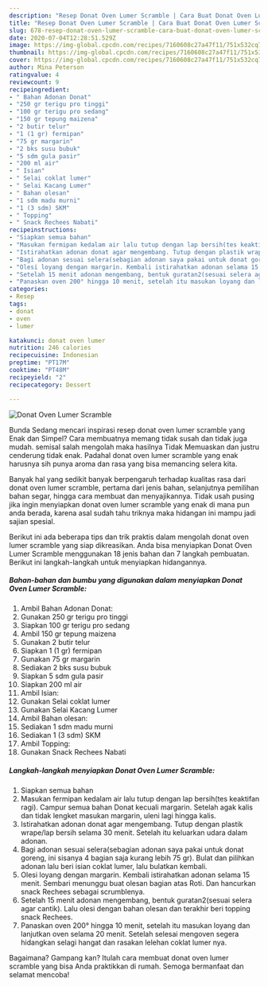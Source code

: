 ```yaml
---
description: "Resep Donat Oven Lumer Scramble | Cara Buat Donat Oven Lumer Scramble Yang Bikin Ngiler"
title: "Resep Donat Oven Lumer Scramble | Cara Buat Donat Oven Lumer Scramble Yang Bikin Ngiler"
slug: 678-resep-donat-oven-lumer-scramble-cara-buat-donat-oven-lumer-scramble-yang-bikin-ngiler
date: 2020-07-04T12:28:51.529Z
image: https://img-global.cpcdn.com/recipes/7160608c27a47f11/751x532cq70/donat-oven-lumer-scramble-foto-resep-utama.jpg
thumbnail: https://img-global.cpcdn.com/recipes/7160608c27a47f11/751x532cq70/donat-oven-lumer-scramble-foto-resep-utama.jpg
cover: https://img-global.cpcdn.com/recipes/7160608c27a47f11/751x532cq70/donat-oven-lumer-scramble-foto-resep-utama.jpg
author: Mina Peterson
ratingvalue: 4
reviewcount: 9
recipeingredient:
- " Bahan Adonan Donat"
- "250 gr terigu pro tinggi"
- "100 gr terigu pro sedang"
- "150 gr tepung maizena"
- "2 butir telur"
- "1 (1 gr) fermipan"
- "75 gr margarin"
- "2 bks susu bubuk"
- "5 sdm gula pasir"
- "200 ml air"
- " Isian"
- " Selai coklat lumer"
- " Selai Kacang Lumer"
- " Bahan olesan"
- "1 sdm madu murni"
- "1 (3 sdm) SKM"
- " Topping"
- " Snack Rechees Nabati"
recipeinstructions:
- "Siapkan semua bahan"
- "Masukan fermipan kedalam air lalu tutup dengan lap bersih(tes keaktifan ragi). Campur semua bahan Donat kecuali margarin. Setelah agak kalis dan tidak lengket masukan margarin, uleni lagi hingga kalis."
- "Istirahatkan adonan donat agar mengembang. Tutup dengan plastik wrape/lap bersih selama 30 menit. Setelah itu keluarkan udara dalam adonan."
- "Bagi adonan sesuai selera(sebagian adonan saya pakai untuk donat goreng, ini sisanya 4 bagian saja kurang lebih 75 gr). Bulat dan pilihkan adonan lalu beri isian coklat lumer, lalu bulatkan kembali."
- "Olesi loyang dengan margarin. Kembali istirahatkan adonan selama 15 menit. Sembari menunggu buat olesan bagian atas Roti. Dan hancurkan snack Rechees sebagai scrumblenya."
- "Setelah 15 menit adonan mengembang, bentuk guratan2(sesuai selera agar cantik). Lalu olesi dengan bahan olesan dan terakhir beri topping snack Rechees."
- "Panaskan oven 200° hingga 10 menit, setelah itu masukan loyang dan lanjutkan oven selama 20 menit. Setelah selesai mengoven segera hidangkan selagi hangat dan rasakan lelehan coklat lumer nya."
categories:
- Resep
tags:
- donat
- oven
- lumer

katakunci: donat oven lumer 
nutrition: 246 calories
recipecuisine: Indonesian
preptime: "PT17M"
cooktime: "PT48M"
recipeyield: "2"
recipecategory: Dessert

---
```



![Donat Oven Lumer Scramble](https://img-global.cpcdn.com/recipes/7160608c27a47f11/751x532cq70/donat-oven-lumer-scramble-foto-resep-utama.jpg)

Bunda Sedang mencari inspirasi resep donat oven lumer scramble yang Enak dan Simpel? Cara membuatnya memang tidak susah dan tidak juga mudah. semisal salah mengolah maka hasilnya Tidak Memuaskan dan justru cenderung tidak enak. Padahal donat oven lumer scramble yang enak harusnya sih punya aroma dan rasa yang bisa memancing selera kita.

Banyak hal yang sedikit banyak berpengaruh terhadap kualitas rasa dari donat oven lumer scramble, pertama dari jenis bahan, selanjutnya pemilihan bahan segar, hingga cara membuat dan menyajikannya. Tidak usah pusing jika ingin menyiapkan donat oven lumer scramble yang enak di mana pun anda berada, karena asal sudah tahu triknya maka hidangan ini mampu jadi sajian spesial.




Berikut ini ada beberapa tips dan trik praktis dalam mengolah donat oven lumer scramble yang siap dikreasikan. Anda bisa menyiapkan Donat Oven Lumer Scramble menggunakan 18 jenis bahan dan 7 langkah pembuatan. Berikut ini langkah-langkah untuk menyiapkan hidangannya.

<!--inarticleads1-->

##### Bahan-bahan dan bumbu yang digunakan dalam menyiapkan Donat Oven Lumer Scramble:

1. Ambil  Bahan Adonan Donat:
1. Gunakan 250 gr terigu pro tinggi
1. Siapkan 100 gr terigu pro sedang
1. Ambil 150 gr tepung maizena
1. Gunakan 2 butir telur
1. Siapkan 1 (1 gr) fermipan
1. Gunakan 75 gr margarin
1. Sediakan 2 bks susu bubuk
1. Siapkan 5 sdm gula pasir
1. Siapkan 200 ml air
1. Ambil  Isian:
1. Gunakan  Selai coklat lumer
1. Gunakan  Selai Kacang Lumer
1. Ambil  Bahan olesan:
1. Sediakan 1 sdm madu murni
1. Sediakan 1 (3 sdm) SKM
1. Ambil  Topping:
1. Gunakan  Snack Rechees Nabati




<!--inarticleads2-->

##### Langkah-langkah menyiapkan Donat Oven Lumer Scramble:

1. Siapkan semua bahan
1. Masukan fermipan kedalam air lalu tutup dengan lap bersih(tes keaktifan ragi). Campur semua bahan Donat kecuali margarin. Setelah agak kalis dan tidak lengket masukan margarin, uleni lagi hingga kalis.
1. Istirahatkan adonan donat agar mengembang. Tutup dengan plastik wrape/lap bersih selama 30 menit. Setelah itu keluarkan udara dalam adonan.
1. Bagi adonan sesuai selera(sebagian adonan saya pakai untuk donat goreng, ini sisanya 4 bagian saja kurang lebih 75 gr). Bulat dan pilihkan adonan lalu beri isian coklat lumer, lalu bulatkan kembali.
1. Olesi loyang dengan margarin. Kembali istirahatkan adonan selama 15 menit. Sembari menunggu buat olesan bagian atas Roti. Dan hancurkan snack Rechees sebagai scrumblenya.
1. Setelah 15 menit adonan mengembang, bentuk guratan2(sesuai selera agar cantik). Lalu olesi dengan bahan olesan dan terakhir beri topping snack Rechees.
1. Panaskan oven 200° hingga 10 menit, setelah itu masukan loyang dan lanjutkan oven selama 20 menit. Setelah selesai mengoven segera hidangkan selagi hangat dan rasakan lelehan coklat lumer nya.




Bagaimana? Gampang kan? Itulah cara membuat donat oven lumer scramble yang bisa Anda praktikkan di rumah. Semoga bermanfaat dan selamat mencoba!
